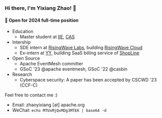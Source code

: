 ### Hi there, I'm Yixiang Zhao! 👋 

#### 🔭 Open for 2024 full-time position

- Education
  - Master student at [IIE](http://www.iie.ac.cn/), [CAS](https://www.cas.cn/)
- Intership
  - SDE intern at [RisingWave Labs](https://www.risingwave.com/), building [RisingWave Cloud](https://www.risingwave.com/products/RisingWaveCloud/)
  - Ex-intern at [YY](https://joyy.com/zh-cn/introduction.html), building SaaS billing service of [ShopLine](https://shoplineapp.cn/pricing/)
- Open Source
  - Apache EventMesh committer
  - GSoC '23 @apache eventmesh, GSoC '22 @casbin
- Research
  - Cyberspace security: A paper has been accepted by CSCWD '23 (CCF-C) 

Feel free to contact me :)

- Email: zhaoyixiang [at] apache.org
- WeChat: `echo MTUxMjQxMDg3MTEK | base64 -d`






